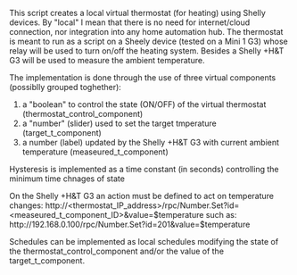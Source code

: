 This script creates a local virtual thermostat (for heating) using Shelly devices.
By "local" I mean that there is no need for internet/cloud connection, nor integration into any home automation hub.
The thermostat is meant to run as a script on a Sheely device (tested on a Mini 1 G3) whose relay
will be used to turn on/off the heating system.
Besides a Shelly +H&T G3 will be used to measure the ambient temperature.

The implementation is done through the use of three virtual components (possiblly grouped toghether):
   1) a "boolean" to control the state (ON/OFF) of the virtual thermostat (thermostat_control_component)
   2) a "number" (slider) used to set the target tmperature (target_t_component)
   3) a number (label) updated by the Shelly +H&T G3 with current ambient temperature (measeured_t_component)

Hysteresis is implemented as a time constant (in seconds) controlling the minimum time chnages of state

On the Shelly +H&T G3 an action must be defined to act on temperature changes:
     http://<thermostat_IP_address>/rpc/Number.Set?id=<measeured_t_component_ID>&value=$temperature
         such as:
     http://192.168.0.100/rpc/Number.Set?id=201&value=$temperature

Schedules can be implemented as local schedules modifying the state of the thermostat_control_component and/or
the value of the target_t_component.

